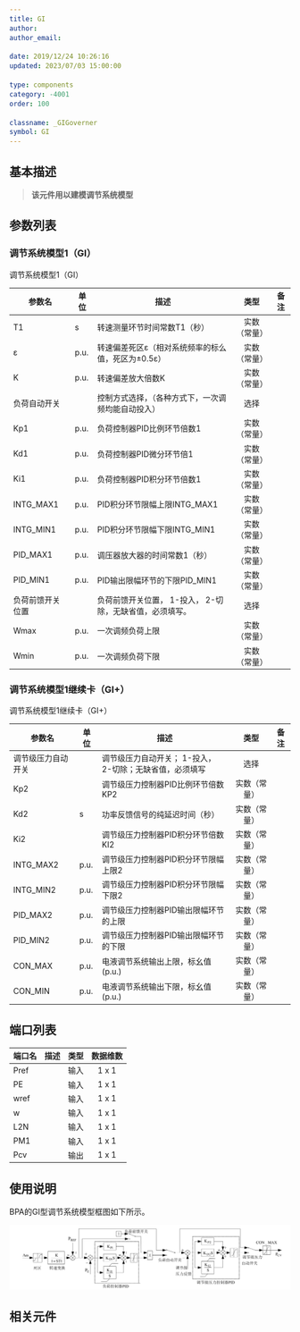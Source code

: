 ```yaml
---
title: GI
author:
author_email:

date: 2019/12/24 10:26:16
updated: 2023/07/03 15:00:00

type: components
category: -4001
order: 100

classname: _GIGoverner
symbol: GI
---
```


## 基本描述
> **该元件用以建模调节系统模型**

## 参数列表

### 调节系统模型1（GI）

调节系统模型1（GI）


| 参数名 | 单位 | 描述 | 类型 | 备注 |
| ------ | ---- | ---- |:----:| ---- |
| T1 | s | 转速测量环节时间常数T1（秒） | 实数（常量） |  |
| ε | p.u. | 转速偏差死区ε（相对系统频率的标么值，死区为±0.5ε） | 实数（常量） |  |
| K | p.u. | 转速偏差放大倍数K | 实数（常量） |  |
| 负荷自动开关 |  | 控制方式选择，（各种方式下，一次调频均能自动投入） | 选择 |  |
| Kp1 | p.u. | 负荷控制器PID比例环节倍数1 | 实数（常量） |  |
| Kd1 | p.u. | 负荷控制器PID微分环节倍1 | 实数（常量） |  |
| Ki1 | p.u. | 负荷控制器PID积分环节倍数1 | 实数（常量） |  |
| INTG_MAX1 | p.u. | PID积分环节限幅上限INTG_MAX1 | 实数（常量） |  |
| INTG_MIN1 | p.u. | PID积分环节限幅下限INTG_MIN1 | 实数（常量） |  |
| PID_MAX1 | p.u. | 调压器放大器的时间常数1（秒） | 实数（常量） |  |
| PID_MIN1 | p.u. | PID输出限幅环节的下限PID_MIN1 | 实数（常量） |  |
| 负荷前馈开关位置 |  | 负荷前馈开关位置， 1-投入， 2-切除，无缺省值，必须填写。 | 选择 |  |
| Wmax | p.u. | 一次调频负荷上限 | 实数（常量） |  |
| Wmin | p.u. | 一次调频负荷下限 | 实数（常量） |  |

### 调节系统模型1继续卡（GI+）

调节系统模型1继续卡（GI+）


| 参数名 | 单位 | 描述 | 类型 | 备注 |
| ------ | ---- | ---- |:----:| ---- |
| 调节级压力自动开关 |  | 调节级压力自动开关； 1-投入， 2-切除；无缺省值，必须填写 | 选择 |  |
| Kp2 |  | 调节级压力控制器PID比例环节倍数KP2 | 实数（常量） |  |
| Kd2 | s | 功率反馈信号的纯延迟时间（秒） | 实数（常量） |  |
| Ki2 |  | 调节级压力控制器PID积分环节倍数KI2 | 实数（常量） |  |
| INTG_MAX2 | p.u. | 调节级压力控制器PID积分环节限幅上限2 | 实数（常量） |  |
| INTG_MIN2 | p.u. | 调节级压力控制器PID积分环节限幅下限2 | 实数（常量） |  |
| PID_MAX2 | p.u. | 调节级压力控制器PID输出限幅环节的上限 | 实数（常量） |  |
| PID_MIN2 | p.u. | 调节级压力控制器PID输出限幅环节的下限 | 实数（常量） |  |
| CON_MAX | p.u. | 电液调节系统输出上限，标幺值(p.u.) | 实数（常量） |  |
| CON_MIN | p.u. | 电液调节系统输出下限，标幺值(p.u.) | 实数（常量） |  |



## 端口列表

| 端口名 | 描述 | 类型 | 数据维数 |
| ------ | ---- |:----:|:--------:|
| Pref |  | 输入 | 1 x 1 |
| PE |  | 输入 | 1 x 1 |
| wref |  | 输入 | 1 x 1 |
| w |  | 输入 | 1 x 1 |
| L2N |  | 输入 | 1 x 1 |
| PM1 |  | 输入 | 1 x 1 |
| Pcv |  | 输出 | 1 x 1 |

## 使用说明
BPA的GI型调节系统模型框图如下所示。

![等效图](./GI.png)

## 相关元件


